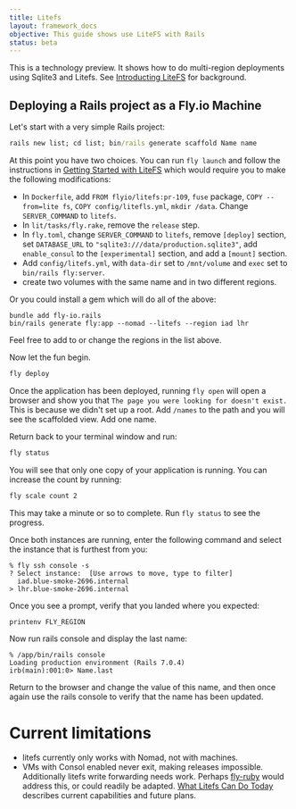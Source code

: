 ```yaml
---
title: Litefs
layout: framework_docs
objective: This guide shows use LiteFS with Rails
status: beta
---
```


This is a technology preview.  It shows how to do multi-region deployments
using Sqlite3 and Litefs.  See [Introducting LiteFS](https://fly.io/blog/introducing-litefs/) for
background.


## Deploying a Rails project as a Fly.io Machine

Let's start with a very simple Rails project:

```cmd
rails new list; cd list; bin/rails generate scaffold Name name
```

At this point you have two choices.  You can run `fly launch` and follow the instructions in [Getting Started with LiteFS](https://fly.io/docs/litefs/getting-started/) which would require you to make the following modifications:

  * In `Dockerfile`, add `FROM flyio/litefs:pr-109`, `fuse` package, `COPY --from=lite fs`, `COPY config/litefls.yml`, `mkdir /data`.  Change `SERVER_COMMAND` to `litefs`.
  * In `lit/tasks/fly.rake`, remove the `release` step.
  * In `fly.toml`, change `SERVER_COMMAND` to `litefs`, remove `[deploy]` section, set `DATABASE_URL` to `"sqlite3:///data/production.sqlite3"`, add `enable_consul` to the `[experimental]` section, and add a `[mount]` section.
  * Add `config/litefs.yml`, with `data-dir` set to `/mnt/volume` and `exec` set to `bin/rails fly:server`.
  * create two volumes with the same name and in two different regions.

Or you could install a gem which will do all of the above:

```
bundle add fly-io.rails
bin/rails generate fly:app --nomad --litefs --region iad lhr
```

Feel free to add to or change the regions in the list above.

Now let the fun begin.

```cmd
fly deploy
```

Once the application has been deployed, running `fly open` will open a browser and show you that `The page you were looking for doesn't exist.`  This is
because we didn't set up a root.  Add `/names` to the path and you will see the scaffolded view.  Add one name.

Return back to your terminal window and run:

```cmd
fly status
```

You will see that only one copy of your application is running.  You can increase the count by running:

```cmd
fly scale count 2
```

This may take a minute or so to complete.  Run `fly status` to see the progress.

Once both instances are running, enter the following command and select the instance that is furthest from you:

```
% fly ssh console -s
? Select instance:  [Use arrows to move, type to filter]
  iad.blue-smoke-2696.internal
> lhr.blue-smoke-2696.internal
```

Once you see a prompt, verify that you landed where you expected:

```cmd
printenv FLY_REGION
```

Now run rails console and display the last name:

```
% /app/bin/rails console
Loading production environment (Rails 7.0.4)
irb(main):001:0> Name.last
```

Return to the browser and change the value of this name, and then once again use the rails console to verify that the name has been updated.

# Current limitations

 * litefs currently only works with Nomad, not with machines.
 * VMs with Consol enabled never exit, making releases impossible.  Additionally litefs write forwarding needs work.
   Perhaps [fly-ruby](https://github.com/superfly/fly-ruby) would address this, or could readily be adapted.
   [What Litefs Can Do Today](https://fly.io/blog/introducing-litefs/#what-litefs-can-do-today) describes current
   capabilities and future plans.





